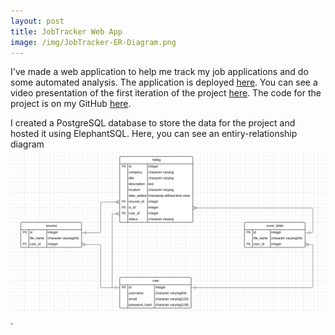 ```yaml
---
layout: post
title: JobTracker Web App
image: /img/JobTracker-ER-Diagram.png
---
```


I've made a web application to help me track my job applications and do some automated analysis. The application is deployed [here](https://the-best-job-tracker.herokuapp.com/). You can see a video presentation of the first iteration of the project [here](https://youtu.be/-eOeFx0wUI0). The code for the project is on my GitHub [here](https://github.com/cjakuc/jobtracker).

I created a PostgreSQL database to store the data for the project and hosted it using ElephantSQL. Here, you can see an entiry-relationship diagram ![here](/img/JobTracker-ER-Diagram.png). 
